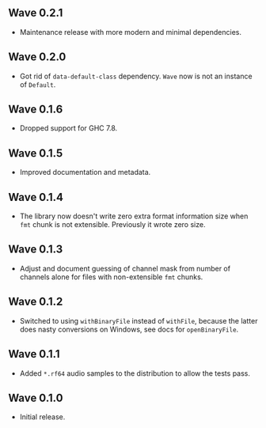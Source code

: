 ## Wave 0.2.1

* Maintenance release with more modern and minimal dependencies.

## Wave 0.2.0

* Got rid of `data-default-class` dependency. `Wave` now is not an instance
  of `Default`.

## Wave 0.1.6

* Dropped support for GHC 7.8.

## Wave 0.1.5

* Improved documentation and metadata.

## Wave 0.1.4

* The library now doesn't write zero extra format information size when
  `fmt` chunk is not extensible. Previously it wrote zero size.

## Wave 0.1.3

* Adjust and document guessing of channel mask from number of channels alone
  for files with non-extensible `fmt` chunks.

## Wave 0.1.2

* Switched to using `withBinaryFile` instead of `withFile`, because the
  latter does nasty conversions on Windows, see docs for `openBinaryFile`.

## Wave 0.1.1

* Added `*.rf64` audio samples to the distribution to allow the tests pass.

## Wave 0.1.0

* Initial release.
